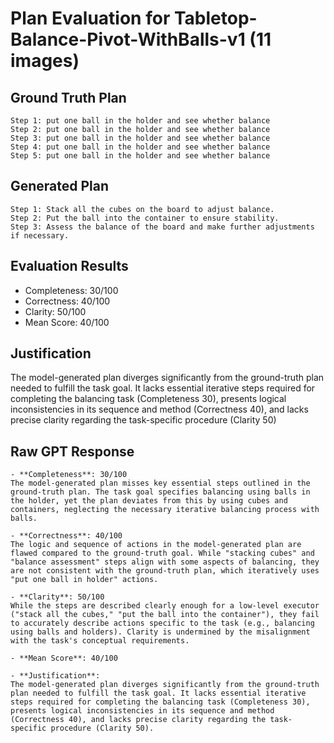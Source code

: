# Plan Evaluation for Tabletop-Balance-Pivot-WithBalls-v1 (11 images)

## Ground Truth Plan
```
Step 1: put one ball in the holder and see whether balance
Step 2: put one ball in the holder and see whether balance
Step 3: put one ball in the holder and see whether balance
Step 4: put one ball in the holder and see whether balance
Step 5: put one ball in the holder and see whether balance
```

## Generated Plan
```
Step 1: Stack all the cubes on the board to adjust balance.
Step 2: Put the ball into the container to ensure stability.
Step 3: Assess the balance of the board and make further adjustments if necessary.
```

## Evaluation Results
- Completeness: 30/100
- Correctness: 40/100
- Clarity: 50/100
- Mean Score: 40/100

## Justification
The model-generated plan diverges significantly from the ground-truth plan needed to fulfill the task goal. It lacks essential iterative steps required for completing the balancing task (Completeness 30), presents logical inconsistencies in its sequence and method (Correctness 40), and lacks precise clarity regarding the task-specific procedure (Clarity 50)

## Raw GPT Response
```
- **Completeness**: 30/100  
The model-generated plan misses key essential steps outlined in the ground-truth plan. The task goal specifies balancing using balls in the holder, yet the plan deviates from this by using cubes and containers, neglecting the necessary iterative balancing process with balls.  

- **Correctness**: 40/100  
The logic and sequence of actions in the model-generated plan are flawed compared to the ground-truth goal. While "stacking cubes" and "balance assessment" steps align with some aspects of balancing, they are not consistent with the ground-truth plan, which iteratively uses "put one ball in holder" actions.  

- **Clarity**: 50/100  
While the steps are described clearly enough for a low-level executor ("stack all the cubes," "put the ball into the container"), they fail to accurately describe actions specific to the task (e.g., balancing using balls and holders). Clarity is undermined by the misalignment with the task's conceptual requirements.  

- **Mean Score**: 40/100  

- **Justification**:  
The model-generated plan diverges significantly from the ground-truth plan needed to fulfill the task goal. It lacks essential iterative steps required for completing the balancing task (Completeness 30), presents logical inconsistencies in its sequence and method (Correctness 40), and lacks precise clarity regarding the task-specific procedure (Clarity 50).
```
